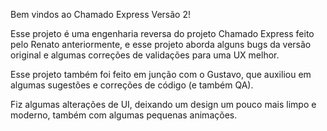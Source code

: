 Bem vindos ao Chamado Express Versão 2!

Esse projeto é uma engenharia reversa do projeto Chamado Express feito pelo Renato anteriormente, e esse projeto aborda alguns bugs da versão original e algumas correções de validações para uma UX melhor.

Esse projeto também foi feito em junção com o Gustavo, que auxiliou em algumas sugestões e correções de código (e também QA).

Fiz algumas alterações de UI, deixando um design um pouco mais limpo e moderno, também com algumas pequenas animações.

